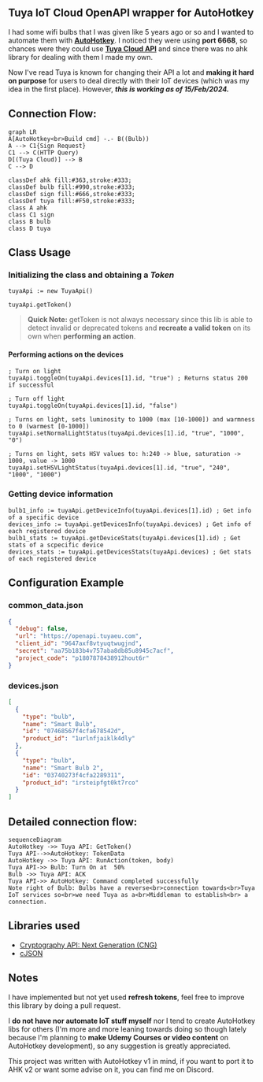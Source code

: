 
## Tuya IoT Cloud OpenAPI wrapper for AutoHotkey
I had some wifi bulbs that I was given like 5 years ago or so and I wanted to automate them with **[AutoHotkey](https://www.autohotkey.com/)**.
I noticed they were using **port 6668**, so chances were they could use **[Tuya Cloud API](https://developer.tuya.com/en/docs/cloud)** and since there was no ahk library for dealing with them I made my own.

Now I've read Tuya is known for changing their API a lot and __making it hard on purpose__ for users to deal directly with their IoT devices (which was my idea in the first place). However, ***this is working as of 15/Feb/2024.***

## Connection Flow:

```mermaid
graph LR
A[AutoHotkey<br>Build cmd] -.- B((Bulb))
A --> C1{Sign Request}
C1 --> C(HTTP Query)
D[(Tuya Cloud)] --> B
C --> D

classDef ahk fill:#363,stroke:#333;
classDef bulb fill:#990,stroke:#333;
classDef sign fill:#666,stroke:#333;
classDef tuya fill:#F50,stroke:#333;
class A ahk
class C1 sign
class B bulb
class D tuya
```

## Class Usage

### Initializing the class and obtaining a *Token*
```AutoHotkey
tuyaApi := new TuyaApi()

tuyaApi.getToken()

```
> **Quick Note:** getToken is not always necessary since this lib is able to detect invalid or deprecated tokens and **recreate a valid token** on its own when **performing an action**.

#### Performing actions on the devices
```AutoHotkey
; Turn on light
tuyaApi.toggleOn(tuyaApi.devices[1].id, "true") ; Returns status 200 if successful

; Turn off light
tuyaApi.toggleOn(tuyaApi.devices[1].id, "false")

; Turns on light, sets luminosity to 1000 (max [10-1000]) and warmness to 0 (warmest [0-1000])
tuyaApi.setNormalLightStatus(tuyaApi.devices[1].id, "true", "1000", "0")

; Turns on light, sets HSV values to: h:240 -> blue, saturation -> 1000, value -> 1000
tuyaApi.setHSVLightStatus(tuyaApi.devices[1].id, "true", "240", "1000", "1000")
```

### Getting device information
```AutoHotkey
bulb1_info := tuyaApi.getDeviceInfo(tuyaApi.devices[1].id) ; Get info of a specific device
devices_info := tuyaApi.getDevicesInfo(tuyaApi.devices) ; Get info of each registered device
bulb1_stats := tuyaApi.getDeviceStats(tuyaApi.devices[1].id) ; Get stats of a scpecific device
devices_stats := tuyaApi.getDevicesStats(tuyaApi.devices) ; Get stats of each registered device
```

## Configuration Example
### common_data.json
```JSON
{
  "debug": false,
  "url": "https://openapi.tuyaeu.com",
  "client_id": "9647axf8vtyuqtwugjnd",
  "secret": "aa75b183b4v757aba8db85u8945c7acf",
  "project_code": "p1807878438912hout6r"
}
```

### devices.json
```JSON
[
  {
    "type": "bulb",
    "name": "Smart Bulb",
    "id": "07468567f4cfa678542d",
    "product_id": "1urlnfjaiklk4dly"
  },
  {
    "type": "bulb",
    "name": "Smart Bulb 2",
    "id": "03740273f4cfa2289311",
    "product_id": "irsteipfgt0kt7rco"
  }
]
```

## Detailed connection flow:
```mermaid
sequenceDiagram
AutoHotkey ->> Tuya API: GetToken()
Tuya API-->>AutoHotkey: TokenData
AutoHotkey ->> Tuya API: RunAction(token, body)
Tuya API->> Bulb: Turn On at  50%
Bulb ->> Tuya API: ACK
Tuya API->> AutoHotkey: Command completed successfully
Note right of Bulb: Bulbs have a reverse<br>connection towards<br>Tuya IoT services so<br>we need Tuya as a<br>Middleman to establish<br> a connection.
```

## Libraries used
 - [Cryptography API: Next Generation (CNG)](https://github.com/jNizM/AHK_CNG)
 - [cJSON](https://github.com/G33kDude/cJson.ahk)

## Notes
I have implemented but not yet used **refresh tokens**, feel free to improve this library by doing a pull request.

I **do not have nor automate IoT stuff myself** nor I tend to create AutoHotkey libs for others (I'm more and more leaning towards doing so though lately because I'm planning to **make Udemy Courses or video content** on AutoHotkey development), so any suggestion is greatly appreciated.

This project was written with AutoHotkey v1 in mind, if you want to port it to AHK v2 or want some advise on it, you can find me on Discord.